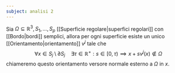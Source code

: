 ```yaml
---
subject: analisi 2
---
```

Sia $\Omega\subseteq\mathbb{R}^3,S_1,\dots,S_p$ [[Superficie regolare|superfici regolari]] con [[Bordo|bordi]] semplici, allora per ogni superficie esiste un unico [[Orientamento|orientamento]] $v^j$ tale che
$$
\forall x\in S_j\setminus\partial S_j\quad\exists\tau\in\mathbb{R}^+:s\in[0,\tau)\implies x+sv^j(x)\notin\Omega
$$
chiameremo questo orientamento versore normale esterno a $\Omega$ in $x$.
